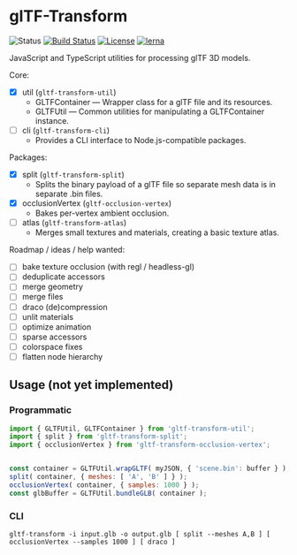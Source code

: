 # glTF-Transform

![Status](https://img.shields.io/badge/status-experimental-orange.svg)
[![Build Status](https://travis-ci.com/donmccurdy/gltf-transform.svg?branch=master)](https://travis-ci.com/donmccurdy/gltf-transform)
[![License](https://img.shields.io/badge/license-MIT-007ec6.svg)](https://github.com/donmccurdy/gltf-transform/blob/master/LICENSE)
[![lerna](https://img.shields.io/badge/maintained%20with-lerna-007ec6.svg)](https://lernajs.io/)

JavaScript and TypeScript utilities for processing glTF 3D models.

Core:

- [x] util (`gltf-transform-util`)
  - GLTFContainer — Wrapper class for a glTF file and its resources.
  - GLTFUtil — Common utilities for manipulating a GLTFContainer instance.
- [ ] cli (`gltf-transform-cli`)
  - Provides a CLI interface to Node.js-compatible packages.

Packages:

- [x] split (`gltf-transform-split`)
  - Splits the binary payload of a glTF file so separate mesh data is in separate .bin files.
- [x] occlusionVertex (`gltf-occlusion-vertex`)
  - Bakes per-vertex ambient occlusion.
- [ ] atlas (`gltf-transform-atlas`)
  - Merges small textures and materials, creating a basic texture atlas.

Roadmap / ideas / help wanted:

- [ ] bake texture occlusion (with regl / headless-gl)
- [ ] deduplicate accessors
- [ ] merge geometry
- [ ] merge files
- [ ] draco (de)compression
- [ ] unlit materials
- [ ] optimize animation
- [ ] sparse accessors
- [ ] colorspace fixes
- [ ] flatten node hierarchy

## Usage (not yet implemented)

### Programmatic

```js
import { GLTFUtil, GLTFContainer } from 'gltf-transform-util';
import { split } from 'gltf-transform-split';
import { occlusionVertex } from 'gltf-transform-occlusion-vertex';


const container = GLTFUtil.wrapGLTF( myJSON, { 'scene.bin': buffer } );
split( container, { meshes: [ 'A', 'B' ] } );
occlusionVertex( container, { samples: 1000 } );
const glbBuffer = GLTFUtil.bundleGLB( container );
```

### CLI

```shell
gltf-transform -i input.glb -o output.glb [ split --meshes A,B ] [ occlusionVertex --samples 1000 ] [ draco ]
```
